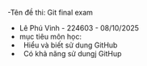 
-Tên đề thi: Git final exam

* Lê Phú Vinh - 224603 - 08/10/2025
* mục tiêu môn học:
* &nbsp;	Hiểu và biết sử dung GitHub
* &nbsp;	Có khả năng sử dungj GitHup
